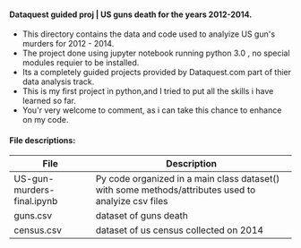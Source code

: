 #### Dataquest guided proj | US guns death for the years 2012-2014.
* This directory contains the data and code used to analyize US gun's murders for 2012 - 2014.
* The project done using jupyter notebook running python 3.0 , no special modules requier to be installed.
* Its a completely guided projects provided by Dataquest.com part of thier data analysis track.
* This is my first project in python,and I tried to put all the skills i have learned so far.
* You'r very welcome to comment, as i can take this chance to enhance on my code.

#### File descriptions:

 File                           | Description   |
| ------------------------------| ------------- |
| US-gun-murders-final.ipynb    | Py code organized in a main class dataset() with some methods/attributes used to analyize csv files|
| guns.csv                      | dataset of guns death|
| census.csv                    | dataset of us census collected on 2014|
